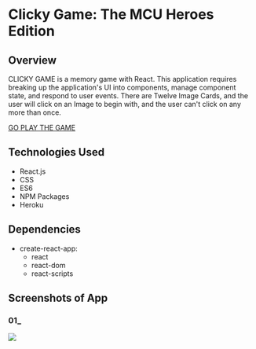 # Clicky Game: The MCU Heroes Edition


## Overview
CLICKY GAME is a memory game with React. This application requires breaking up the application's UI into components, manage component state, and respond to user events. There are Twelve Image Cards, and the user will click on an Image to begin with, and the user can't click on any more than once.

[GO PLAY THE GAME](https://clicky-game-mcu-edition.herokuapp.com/)


## Technologies Used
- React.js
- CSS
- ES6
- NPM Packages
- Heroku


## Dependencies
- create-react-app:
    - react
    - react-dom
    - react-scripts


## Screenshots of App

### 01_
<img src="screen_shots/01_dom.png">

